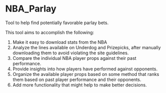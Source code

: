 # NBA_Parlay
Tool to help find potentially favorable parlay bets.

This tool aims to accomplish the following:

1. Make it easy to download stats from the NBA
2. Analyze the lines available on Underdog and Prizepicks, after manually downloading them to avoid violating the site guidelines.
3. Compare the individual NBA player props against their past performance.
4. Provide insights into how players have performed against opponents.
5. Organize the available player props based on some method that ranks them based on past player performance and their opponents.
6. Add more functionality that might help to make better decisions.
